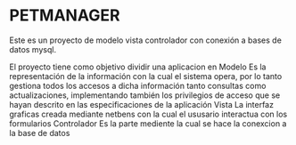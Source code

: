 # PETMANAGER
Este es un proyecto de modelo vista controlador con conexión a bases de datos mysql.

El proyecto tiene como objetivo dividir una aplicacion en 
Modelo Es la representación de la información con la cual el sistema opera, por lo tanto gestiona todos los accesos a dicha información
tanto consultas como actualizaciones, implementando también los privilegios de acceso que se hayan descrito en las especificaciones de la aplicación
Vista La interfaz graficas creada mediante netbens con la cual el ususario interactua con los formularios
Controlador Es la parte mediente la cual se hace la conexcion a la base de datos

